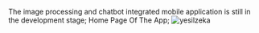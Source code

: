 The image processing and chatbot integrated mobile application is still in the development stage;
Home Page Of The App;
![yesilzeka](https://github.com/Eormeci/YesilZeka/assets/121257630/93098ab4-6064-469d-93c5-ff319aabda34)
